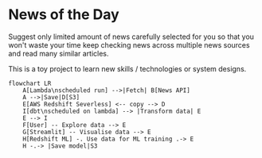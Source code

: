 
# News of the Day

Suggest only limited amount of news carefully selected for you so that you
won't waste your time keep checking news across multiple news sources and
read many similar articles.

This is a toy project to learn new skills / technologies or system designs.

```mermaid
flowchart LR
    A[Lambda\nscheduled run] -->|Fetch| B[News API]
    A -->|Save|D[S3]
    E[AWS Redshift Severless] <-- copy --> D
    I[dbt\nscheduled on lambda] --> |Transform data| E
    E --> I
    F[User] -- Explore data --> E
    G[Streamlit] -- Visualise data --> E
    H[Redshift ML] -. Use data for ML training .-> E
    H -.-> |Save model|S3
```
